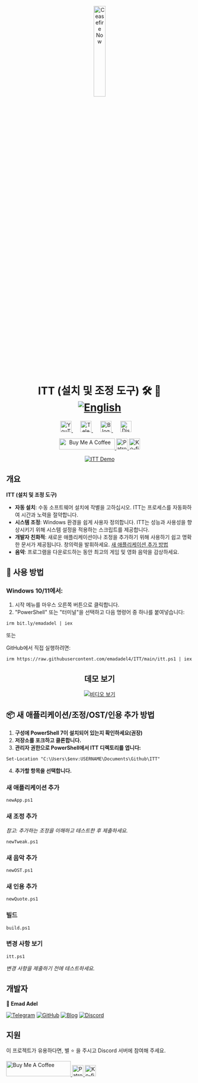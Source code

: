 <p align="center">
  <a href="https://techforpalestine.org/learn-more" rel="nofollow">
    <img src="https://raw.githubusercontent.com/Safouene1/support-palestine-banner/master/StandWithPalestine.svg" alt="Ceasefire Now" style="width:25%;">
  </a>
</p>

<h1 align="center">ITT (설치 및 조정 도구) 🛠️ 🚀
<div align="center">
<a href="/README.md">
  <img src="https://img.shields.io/badge/-English-green" alt="English">
</a>
</div>
</h1>

<div align="center">
   <a href="https://www.youtube.com/@emadadel4" style="margin-right: 20px;">
        <img src="https://img.shields.io/badge/YouTube-FF0000?style=flat&logo=youtube&logoColor=white" alt="YouTube" height="30">
    </a>
    <a href="https://t.me/ittemadadel" style="margin-right: 20px;">
        <img src="https://img.shields.io/badge/Telegram-2CA5E0?style=flat&logo=telegram&logoColor=white" alt="Telegram" height="30">
    </a>
    <a href="https://emadadel4.github.io" style="margin-right: 20px;">
        <img src="https://img.shields.io/badge/Blog-FF5722?style=flat&logo=blogger&logoColor=white" alt="Blog" height="30">
    </a>
    <a href="https://discord.gg/3eV79KgD" style="margin-right: 20px;">
        <img src="https://img.shields.io/badge/-Discord-7289da?style=flat&logo=discord&logoColor=white" alt="Discord" height="30">
    </a>
</div>

<p align="center">
<a href="https://www.buymeacoffee.com/emadadel" target="_blank"><img src="https://cdn.buymeacoffee.com/buttons/default-orange.png" alt="Buy Me A Coffee" height="30" width="150">
</a>

  <a href="https://www.patreon.com/emadadel" target="_blank">
    <img src="https://img.shields.io/badge/Patron-blue?logo=patreon" alt="Patron" height="30">
  </a>

  <a href="https://ko-fi.com/emadadel" target="_blank">
  <img src="https://img.shields.io/badge/Ko--fi-blue?logo=kofi" alt="Ko-fi" height="30">
</a>

</p>

<p align="center">
  <a target="_blank" rel="noopener noreferrer" href="https://raw.githubusercontent.com/emadadel4/ITT/main/Assets/Images/demo.PNG">
    <img src="https://raw.githubusercontent.com/emadadel4/ITT/main/Assets/Images/demo.PNG" alt="ITT Demo" style="max-width: 100%;">
  </a>
</p>

<h2>개요</h2>

<p><strong>ITT (설치 및 조정 도구)</strong></p>

- **자동 설치**: 수동 소프트웨어 설치에 작별을 고하십시오. ITT는 프로세스를 자동화하여 시간과 노력을 절약합니다.
- **시스템 조정**: Windows 환경을 쉽게 사용자 정의합니다. ITT는 성능과 사용성을 향상시키기 위해 시스템 설정을 적용하는 스크립트를 제공합니다.
- **개발자 친화적**: 새로운 애플리케이션이나 조정을 추가하기 위해 사용하기 쉽고 명확한 문서가 제공됩니다. 창의력을 발휘하세요. <a href="#--how-to-add-a-new-apptweakostquote">새 애플리케이션 추가 방법</a>
- **음악**: 프로그램을 다운로드하는 동안 최고의 게임 및 영화 음악을 감상하세요.

<h2>🚀 사용 방법</h2>

<h3>Windows 10/11에서:</h3>
<ol>
<li>시작 메뉴를 마우스 오른쪽 버튼으로 클릭합니다.</li>
<li>"PowerShell" 또는 "터미널"을 선택하고 다음 명령어 중 하나를 붙여넣습니다:</li>
</ol>

<pre><code>irm bit.ly/emadadel | iex
</code></pre>

또는

<p>GitHub에서 직접 실행하려면:</p>

<pre><code>irm https://raw.githubusercontent.com/emadadel4/ITT/main/itt.ps1 | iex
</code></pre>

<div align="center">

  ## 데모 보기

  [![비디오 보기](https://img.youtube.com/vi/QmO82OTsU5c/hqdefault.jpg)](https://www.youtube.com/watch?v=QmO82OTsU5c)
</div>

<h2> 📦 새 애플리케이션/조정/OST/인용 추가 방법</h2>
<ol>
<li><strong>구성에 PowerShell 7이 설치되어 있는지 확인하세요(권장)</strong></li>
<li><strong>저장소를 포크하고 클론합니다.</strong></li>
<li><strong>관리자 권한으로 PowerShell에서 ITT 디렉토리를 엽니다:</strong></li>
</ol>

<pre><code>Set-Location "C:\Users\$env:USERNAME\Documents\Github\ITT"
</code></pre>

<ol start="4">
<li><strong>추가할 항목을 선택합니다.</strong></li>
</ol>

<h3>새 애플리케이션 추가</h3>

<pre><code>newApp.ps1
</code></pre>

<h3>새 조정 추가</h3>

<p><em>참고: 추가하는 조정을 이해하고 테스트한 후 제출하세요.</em></p>

<pre><code>newTweak.ps1
</code></pre>

<h3>새 음악 추가</h3>

<pre><code>newOST.ps1
</code></pre>

<h3>새 인용 추가</h3>

<pre><code>newQuote.ps1
</code></pre>

<h3>빌드</h3>

<pre><code>build.ps1
</code></pre>

<h3>변경 사항 보기</h3>
<pre><code>itt.ps1
</code></pre>

<p><em>변경 사항을 제출하기 전에 테스트하세요.</em></p>

<h2>개발자</h2>

<p><strong>👤 Emad Adel</strong></p>

[![Telegram](https://img.shields.io/badge/Telegram-2CA5E0?style=flat&logo=telegram&logoColor=white)](https://t.me/ittemadadel) [![GitHub](https://img.shields.io/badge/GitHub-181717?style=flat&logo=github&logoColor=white)](https://github.com/emadadel4) [![Blog](https://img.shields.io/badge/Blog-FF5722?style=flat&logo=blogger&logoColor=white)](https://emadadel4.github.io) [![Discord](https://img.shields.io/badge/-Discord-7289da?style=flat&logo=discord&logoColor=white)](https://discord.gg/3eV79KgD)

## 지원 

<p>이 프로젝트가 유용하다면, 별 ⭐️ 을 주시고 Discord 서버에 참여해 주세요.</p>

<a href="https://www.buymeacoffee.com/emadadel" target="_blank">
  <img src="https://cdn.buymeacoffee.com/buttons/default-orange.png" alt="Buy Me A Coffee" height="41" width="174">
</a>
<a href="https://www.patreon.com/emadadel" target="_blank">
  <img src="https://img.shields.io/badge/Patron-blue?logo=patreon" alt="Patron" height="30">
</a>
<a href="https://ko-fi.com/emadadel" target="_blank">
  <img src="https://img.shields.io/badge/Ko--fi-blue?logo=kofi" alt="Ko-fi" height="30">
</a>
